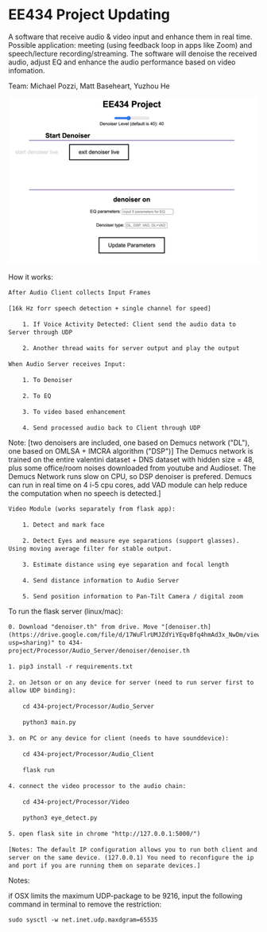 # EE434 Project Updating 

A software that receive audio & video input and enhance them in real time. Possible application: meeting (using feedback loop in apps like Zoom) and speech/lecture recording/streaming. The software will denoise the received audio, adjust EQ and enhance the audio performance based on video infomation.

Team: Michael Pozzi, Matt Baseheart, Yuzhou He

![Flask App](example.jpeg)

How it works:

    After Audio Client collects Input Frames 
    
    [16k Hz forr speech detection + single channel for speed]
    
        1. If Voice Activity Detected: Client send the audio data to Server through UDP

        2. Another thread waits for server output and play the output

    When Audio Server receives Input:

        1. To Denoiser 
        
        2. To EQ

        3. To video based enhancement 

        4. Send processed audio back to Client through UDP
        
Note: [two denoisers are included, one based on Demucs network ("DL"), one based on OMLSA + IMCRA algorithm ("DSP")] The Demucs network is trained on the entire valentini dataset + DNS dataset with hidden size = 48, plus some office/room noises downloaded from youtube and Audioset. The Demucs Network runs slow on CPU, so DSP denoiser is prefered. Demucs can run in real time on 4 i-5 cpu cores, add VAD module can help reduce the computation when no speech is detected.]

    Video Module (works separately from flask app):

        1. Detect and mark face 

        2. Detect Eyes and measure eye separations (support glasses). Using moving average filter for stable output.

        3. Estimate distance using eye separation and focal length

        4. Send distance information to Audio Server

        5. Send position information to Pan-Tilt Camera / digital zoom

To run the flask server (linux/mac):

    0. Download "denoiser.th" from drive. Move "[denoiser.th](https://drive.google.com/file/d/17WuFlrUMJZdYiYEqvBfq4hmAd3x_NwDm/view?usp=sharing)" to 434-project/Processor/Audio_Server/denoiser/denoiser.th

    1. pip3 install -r requirements.txt

    2. on Jetson or on any device for server (need to run server first to allow UDP binding):

        cd 434-project/Processor/Audio_Server

        python3 main.py

    3. on PC or any device for client (needs to have sounddevice):
    
        cd 434-project/Processor/Audio_Client

        flask run

    4. connect the video processor to the audio chain:

        cd 434-project/Processor/Video
        
        python3 eye_detect.py

    5. open flask site in chrome "http://127.0.0.1:5000/")

    [Notes: The default IP configuration allows you to run both client and server on the same device. (127.0.0.1) You need to reconfigure the ip and port if you are running them on separate devices.]
    

Notes:

if OSX limits the maximum UDP-package to be 9216, input the following command in terminal to remove the restriction:

    sudo sysctl -w net.inet.udp.maxdgram=65535





